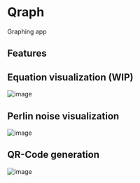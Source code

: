 # Qraph
Graphing app

## Features
## Equation visualization (WIP)
![image](https://github.com/user-attachments/assets/2115ac81-8f20-4938-bd17-a071dccc1c63)
## Perlin noise visualization
![image](https://github.com/user-attachments/assets/b549b970-10ce-4997-be74-6d066329a2b3)
## QR-Code generation
![image](https://github.com/user-attachments/assets/20716a45-a77c-404b-a13a-f4ef5d806f98)
